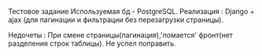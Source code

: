 Тестовое задание
Используемая бд - PostgreSQL.
Реализация :
Django + ajax (для пагинации и фильтрации без перезагрузки страницы).

Недочеты :
При смене страницы(пагинация),'ломается' фронт(нет разделения строк таблицы).
Не успел поправить.
